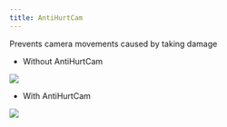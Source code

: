 ```yaml
---
title: AntiHurtCam
---
```

Prevents camera movements caused by taking damage

- Without AntiHurtCam 

<img src="https://i.imgur.com/Cc8wAKG.gif">

- With AntiHurtCam

<img src="https://i.imgur.com/ux44CGJ.gif">